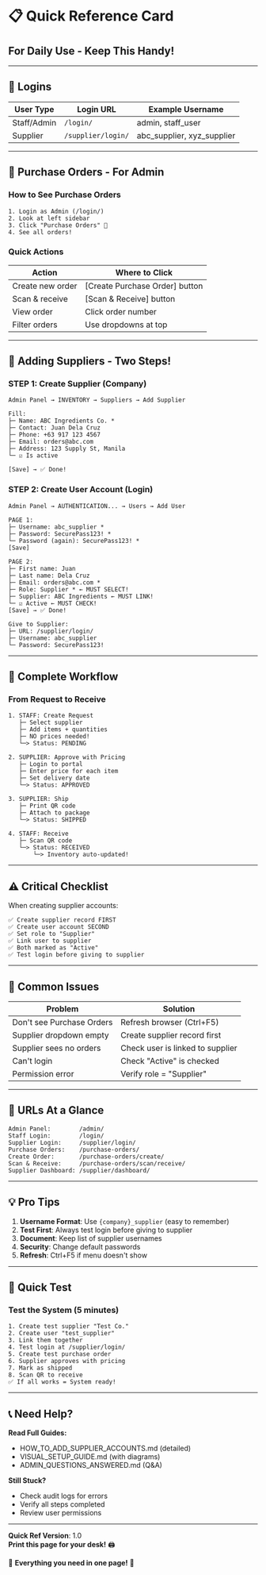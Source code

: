 # 📋 Quick Reference Card

## For Daily Use - Keep This Handy!

---

## 🔑 Logins

| User Type | Login URL | Example Username |
|-----------|-----------|------------------|
| Staff/Admin | `/login/` | admin, staff_user |
| Supplier | `/supplier/login/` | abc_supplier, xyz_supplier |

---

## 🛒 Purchase Orders - For Admin

### How to See Purchase Orders

```
1. Login as Admin (/login/)
2. Look at left sidebar
3. Click "Purchase Orders" 🛒
4. See all orders!
```

### Quick Actions

| Action | Where to Click |
|--------|---------------|
| Create new order | [Create Purchase Order] button |
| Scan & receive | [Scan & Receive] button |
| View order | Click order number |
| Filter orders | Use dropdowns at top |

---

## 👥 Adding Suppliers - Two Steps!

### STEP 1: Create Supplier (Company)

```
Admin Panel → INVENTORY → Suppliers → Add Supplier

Fill:
├─ Name: ABC Ingredients Co. *
├─ Contact: Juan Dela Cruz
├─ Phone: +63 917 123 4567
├─ Email: orders@abc.com
├─ Address: 123 Supply St, Manila
└─ ☑ Is active

[Save] → ✅ Done!
```

### STEP 2: Create User Account (Login)

```
Admin Panel → AUTHENTICATION... → Users → Add User

PAGE 1:
├─ Username: abc_supplier *
├─ Password: SecurePass123! *
└─ Password (again): SecurePass123! *
[Save]

PAGE 2:
├─ First name: Juan
├─ Last name: Dela Cruz
├─ Email: orders@abc.com *
├─ Role: Supplier * ← MUST SELECT!
├─ Supplier: ABC Ingredients ← MUST LINK!
└─ ☑ Active ← MUST CHECK!
[Save] → ✅ Done!

Give to Supplier:
├─ URL: /supplier/login/
├─ Username: abc_supplier
└─ Password: SecurePass123!
```

---

## 🔄 Complete Workflow

### From Request to Receive

```
1. STAFF: Create Request
   ├─ Select supplier
   ├─ Add items + quantities
   ├─ NO prices needed!
   └─> Status: PENDING

2. SUPPLIER: Approve with Pricing
   ├─ Login to portal
   ├─ Enter price for each item
   ├─ Set delivery date
   └─> Status: APPROVED

3. SUPPLIER: Ship
   ├─ Print QR code
   ├─ Attach to package
   └─> Status: SHIPPED

4. STAFF: Receive
   ├─ Scan QR code
   └─> Status: RECEIVED
       └─> Inventory auto-updated!
```

---

## ⚠️ Critical Checklist

When creating supplier accounts:

```
✅ Create supplier record FIRST
✅ Create user account SECOND
✅ Set role to "Supplier"
✅ Link user to supplier
✅ Both marked as "Active"
✅ Test login before giving to supplier
```

---

## 🚨 Common Issues

| Problem | Solution |
|---------|----------|
| Don't see Purchase Orders | Refresh browser (Ctrl+F5) |
| Supplier dropdown empty | Create supplier record first |
| Supplier sees no orders | Check user is linked to supplier |
| Can't login | Check "Active" is checked |
| Permission error | Verify role = "Supplier" |

---

## 📱 URLs At a Glance

```
Admin Panel:        /admin/
Staff Login:        /login/
Supplier Login:     /supplier/login/
Purchase Orders:    /purchase-orders/
Create Order:       /purchase-orders/create/
Scan & Receive:     /purchase-orders/scan/receive/
Supplier Dashboard: /supplier/dashboard/
```

---

## 💡 Pro Tips

1. **Username Format**: Use `{company}_supplier` (easy to remember)
2. **Test First**: Always test login before giving to supplier
3. **Document**: Keep list of supplier usernames
4. **Security**: Change default passwords
5. **Refresh**: Ctrl+F5 if menu doesn't show

---

## 🎯 Quick Test

### Test the System (5 minutes)

```
1. Create test supplier "Test Co."
2. Create user "test_supplier"
3. Link them together
4. Test login at /supplier/login/
5. Create test purchase order
6. Supplier approves with pricing
7. Mark as shipped
8. Scan QR to receive
✅ If all works = System ready!
```

---

## 📞 Need Help?

**Read Full Guides:**
- HOW_TO_ADD_SUPPLIER_ACCOUNTS.md (detailed)
- VISUAL_SETUP_GUIDE.md (with diagrams)
- ADMIN_QUESTIONS_ANSWERED.md (Q&A)

**Still Stuck?**
- Check audit logs for errors
- Verify all steps completed
- Review user permissions

---

**Quick Ref Version**: 1.0  
**Print this page for your desk!** 🖨️

🎊 **Everything you need in one page!** 🎊

